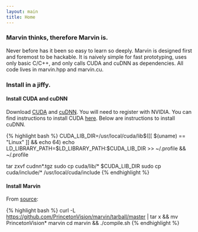 ```yaml
---
layout: main
title: Home
---
```


### Marvin thinks, therefore Marvin is.

Never before has it been so easy to learn so deeply. Marvin is designed first and foremost to be hackable. It is naively simple for fast prototyping, uses only basic C/C++, and only calls CUDA and cuDNN as dependencies. All code lives in marvin.hpp and marvin.cu.

### Install in a jiffy.

#### Install CUDA and cuDNN

Download [CUDA](https://developer.nvidia.com/cuda-downloads) and [cuDNN](https://developer.nvidia.com/cudnn). You will need to register with NVIDIA. You can find instructions to install CUDA [here](http://lmgtfy.com/?q=install+cuda). Below are instructions to install cuDNN.

{% highlight bash %}
CUDA_LIB_DIR=/usr/local/cuda/lib$([[ $(uname) == "Linux" ]] && echo 64)
echo LD_LIBRARY_PATH=$LD_LIBRARY_PATH:$CUDA_LIB_DIR >> ~/.profile && ~/.profile

tar zxvf cudnn*.tgz
sudo cp cuda/lib/* $CUDA_LIB_DIR
sudo cp cuda/include/* /usr/local/cuda/include
{% endhighlight %}

#### Install Marvin

<p>From <a href="https://github.com/PrincetonVision/marvin">source</a>:</p>

{% highlight bash %}
curl -L https://github.com/PrincetonVision/marvin/tarball/master | tar x && mv PrincetonVision* marvin
cd marvin && ./compile.sh
{% endhighlight %}


